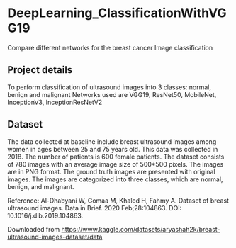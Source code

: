 # DeepLearning_ClassificationWithVGG19
Compare different networks for the breast cancer Image classification 

## Project details
To perform classification of ultrasound images into 3 classes: normal, benign and malignant
Networks used are VGG19, ResNet50, MobileNet, InceptionV3, InceptionResNetV2

## Dataset
The data collected at baseline include breast ultrasound images among women in ages between 25 and 75 years old. This data was collected in 2018. The number of patients is 600 female patients. The dataset consists of 780 images with an average image size of 500*500 pixels. The images are in PNG format. The ground truth images are presented with original images. The images are categorized into three classes, which are normal, benign, and malignant.

Reference: Al-Dhabyani W, Gomaa M, Khaled H, Fahmy A. Dataset of breast ultrasound images. Data in Brief. 2020 Feb;28:104863. DOI: 10.1016/j.dib.2019.104863.

Downloaded from https://www.kaggle.com/datasets/aryashah2k/breast-ultrasound-images-dataset/data  
